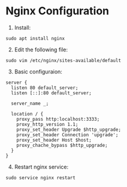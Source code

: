 # Nginx Configuration

1. Install:
```
sudo apt install nginx
```
2. Edit the following file:
```
sudo vim /etc/nginx/sites-available/default
```
3. Basic configuraion:
```
server {
  listen 80 default_server;
  listen [::]:80 default_server;

  server_name _;

  location / {
    proxy_pass http:localhost:3333;
    proxy_http_version 1.1;
    proxy_set_header Upgrade $http_upgrade;
    proxy_set_header Connection 'upgrade'; 
    proxy_set_header Host $host;
    proxy_chache_bypass $http_upgrade;
  }
}
``` 
4. Restart nginx service:
```
sudo service nginx restart
```